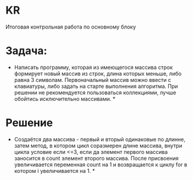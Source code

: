 # KR
Итоговая контрольная работа по основному блоку

# Задача: 
* Написать программу, которая из имеющегося массива строк формирует новый массив из строк, длина которых меньше, либо равна 3 символам. Первоначальный массив можно ввести с клавиатуры, либо задать на старте выполнения алгоритма. При решении не рекомендуется пользоваться коллекциями, лучше обойтись исключительно массивами. *

# Решение

* Создаётся два массива - первый и вторый одинаковые по длинне, затем метод, в котором цикл соразмерен длине массива, внутри цикла условие если <=3, если да элемент первого массива заносится в count элемент второго массива. После присвоения увеличивается переменная count на 1 и возвращается к циклу for в котором i увеличивается на 1. *
